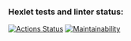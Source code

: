 ### Hexlet tests and linter status:
[![Actions Status](https://github.com/polyarniik/python-project-83/actions/workflows/hexlet-check.yml/badge.svg)](https://github.com/polyarniik/python-project-83/actions)
[![Maintainability](https://api.codeclimate.com/v1/badges/3d1f896b769d76ac681f/maintainability)](https://codeclimate.com/github/polyarniik/python-project-83/maintainability)
